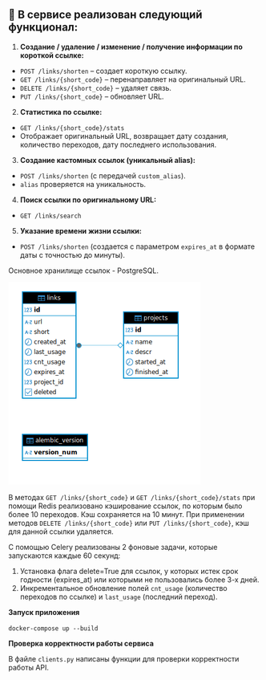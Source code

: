 ## **🔴 В сервисе реализован следующий функционал:**

1. **Создание / удаление / изменение / получение информации по короткой ссылке:**
  - `POST /links/shorten` – создает короткую ссылку.
  - `GET /links/{short_code}` – перенаправляет на оригинальный URL.
  - `DELETE /links/{short_code}` – удаляет связь.
  - `PUT /links/{short_code}` – обновляет URL.
2. **Статистика по ссылке:**
  - `GET /links/{short_code}/stats`
  - Отображает оригинальный URL, возвращает дату создания, количество переходов, дату последнего использования.
3. **Создание кастомных ссылок (уникальный alias):**
  - `POST /links/shorten` (с передачей `custom_alias`).
  - `alias` проверяется на уникальность.
4. **Поиск ссылки по оригинальному URL:**
  - `GET /links/search`
5. **Указание времени жизни ссылки:**
  - `POST /links/shorten` (создается с параметром `expires_at` в формате даты с точностью до минуты).

Основное хранилище ссылок - PostgreSQL.

<img src="db_schema.png" alt="Схема БД">


В методах `GET /links/{short_code}` и `GET /links/{short_code}/stats` при помощи Redis реализовано кэширование ссылок, по которым было более 10 переходов. Кэш сохраняется на 10 минут. При применении методов `DELETE /links/{short_code}` или `PUT /links/{short_code}`, кэш для данной ссылки удаляется.

С помощью Celery реализованы 2 фоновые задачи, которые запускаются каждые 60 секунд:
1. Установка флага delete=True для ссылок, у которых истек срок годности (expires_at) или которыми не пользовались более 3-х дней.
2. Инкрементальное обновление полей `cnt_usage` (количество переходов по ссылке) и `last_usage` (последний переход).


**Запуск приложения**

`docker-compose up --build`

**Проверка корректности работы сервиса**

В файле `clients.py` написаны функции для проверки корректности работы API.
